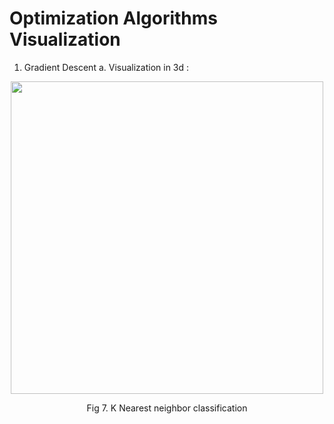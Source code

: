 # Optimization Algorithms Visualization

1. Gradient Descent 
  a. Visualization in 3d : 

<center>
<img src="https://drive.google.com/file/d/1-7Y_RF-vqmh_619XFJ0JV6qU_O5WALGx" width="500"/>

<p>Fig 7. K Nearest neighbor classification</p>
</center>

